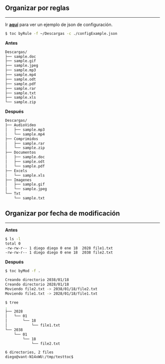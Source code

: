## Organizar por reglas
***

Ir **[aquí](byRule/configExample.json)** para ver un ejemplo de json de configuración.

```sh
$ toc byRule -f ~/Descargas -c ./configExample.json
```

**Antes**
```sh
Descargas/
├── sample.doc
├── sample.gif
├── sample.jpeg
├── sample.mp3
├── sample.mp4
├── sample.odt
├── sample.pdf
├── sample.rar
├── sample.txt
├── sample.xls
└── sample.zip
```
**Después**
```sh
Descargas/
├── AudioVideo
│   ├── sample.mp3
│   └── sample.mp4
├── Comprimidos
│   ├── sample.rar
│   └── sample.zip
├── Documentos
│   ├── sample.doc
│   ├── sample.odt
│   └── sample.pdf
├── Excels
│   └── sample.xls
├── Imagenes
│   ├── sample.gif
│   └── sample.jpeg
└── Txt
    └── sample.txt
```


## Organizar por fecha de modificación
***

**Antes**
```sh
$ ls -l
total 0
-rw-rw-r-- 1 diego diego 0 ene 18  2028 file1.txt
-rw-rw-r-- 1 diego diego 0 ene 18  2038 file2.txt
```

**Después**
```sh
$ toc byMod -f .

Creando directorio 2038/01/18
Creando directorio 2028/01/18
Moviendo file2.txt -> 2038/01/18/file2.txt 
Moviendo file1.txt -> 2028/01/18/file1.txt 

$ tree
.
├── 2028
│   └── 01
│       └── 18
│           └── file1.txt
└── 2038
    └── 01
        └── 18
            └── file2.txt

6 directories, 2 files
diego@vant-N14xWU:/tmp/testtoc$
```